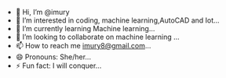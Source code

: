 - 👋 Hi, I’m @imury
- 👀 I’m interested in coding, machine learning,AutoCAD and Iot...
- 🌱 I’m currently learning Machine learning...
- 💞️ I’m looking to collaborate on machine learning ...
- 📫 How to reach me imury8@gmail.com...
- 😄 Pronouns: She/her...
- ⚡ Fun fact: I will conquer...

<!---
imury/imury is a ✨ special ✨ repository because its `README.md` (this file) appears on your GitHub profile.
You can click the Preview link to take a look at your changes.
--->
